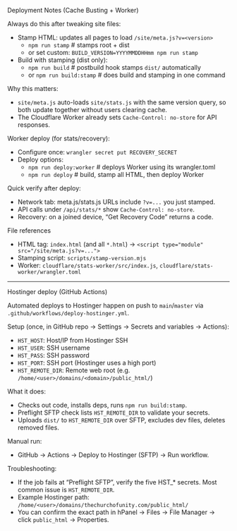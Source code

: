 Deployment Notes (Cache Busting + Worker)

Always do this after tweaking site files:

- Stamp HTML: updates all pages to load `/site/meta.js?v=<version>`
  - `npm run stamp`             # stamps root + dist
  - or set custom: `BUILD_VERSION=YYYYMMDDHHmm npm run stamp`
- Build with stamping (dist only):
  - `npm run build`             # postbuild hook stamps `dist/` automatically
  - or `npm run build:stamp`    # does build and stamping in one command

Why this matters:
- `site/meta.js` auto-loads `site/stats.js` with the same version query, so both update together without users clearing cache.
- The Cloudflare Worker already sets `Cache-Control: no-store` for API responses.

Worker deploy (for stats/recovery):
- Configure once: `wrangler secret put RECOVERY_SECRET`
- Deploy options:
  - `npm run deploy:worker`     # deploys Worker using its wrangler.toml
  - `npm run deploy`            # build, stamp all HTML, then deploy Worker

Quick verify after deploy:
- Network tab: meta.js/stats.js URLs include `?v=...` you just stamped.
- API calls under `/api/stats/*` show `Cache-Control: no-store`.
- Recovery: on a joined device, “Get Recovery Code” returns a code.

File references
- HTML tag: `index.html` (and all `*.html`) → `<script type="module" src="/site/meta.js?v=...">`
- Stamping script: `scripts/stamp-version.mjs`
- Worker: `cloudflare/stats-worker/src/index.js`, `cloudflare/stats-worker/wrangler.toml`

---

Hostinger deploy (GitHub Actions)

Automated deploys to Hostinger happen on push to `main`/`master` via `.github/workflows/deploy-hostinger.yml`.

Setup (once, in GitHub repo → Settings → Secrets and variables → Actions):
- `HST_HOST`: Host/IP from Hostinger SSH
- `HST_USER`: SSH username
- `HST_PASS`: SSH password
- `HST_PORT`: SSH port (Hostinger uses a high port)
- `HST_REMOTE_DIR`: Remote web root (e.g. `/home/<user>/domains/<domain>/public_html/`)

What it does:
- Checks out code, installs deps, runs `npm run build:stamp`.
- Preflight SFTP check lists `HST_REMOTE_DIR` to validate your secrets.
- Uploads `dist/` to `HST_REMOTE_DIR` over SFTP, excludes dev files, deletes removed files.

Manual run:
- GitHub → Actions → Deploy to Hostinger (SFTP) → Run workflow.

Troubleshooting:
- If the job fails at “Preflight SFTP”, verify the five HST_* secrets. Most common issue is `HST_REMOTE_DIR`.
- Example Hostinger path: `/home/<user>/domains/thechurchofunity.com/public_html/`
- You can confirm the exact path in hPanel → Files → File Manager → click `public_html` → Properties.

